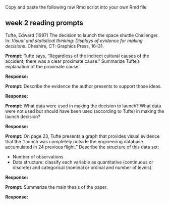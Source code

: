 
<br> Copy and paste the following raw Rmd script into your own Rmd file

## week 2 reading prompts

Tufte, Edward (1997) The decision to launch the space shuttle
Challenger. In: *Visual and statistical thinking: Displays of evidence
for making decisions.* Cheshire, CT: Graphics Press, 16–31.

**Prompt:** Tufte says, “Regardless of the indirect cultural causes of
the accident, there was a clear proximate cause.” Summarize Tufte’s
explanation of the proximate cause.

**Response:**

**Prompt:** Describe the evidence the author presents to support those
ideas.

**Response:**

**Prompt:** What data were used in making the decision to launch? What
data were not used but should have been used (according to Tufte) in
making the launch decision?

**Response:**

**Prompt:** On page 23, Tufte presents a graph that provides visual
evidence that the “launch was completely outside the engineering
database accumulated in 24 previous flight.” Describe the structure of
this data set:

  - Number of observations
  - Data structure: classify each variable as quantitative (continuous
    or discrete) and categorical (nominal or ordinal and number of
    levels).

**Response:**

**Prompt:** Summarize the main thesis of the paper.

**Response:**
